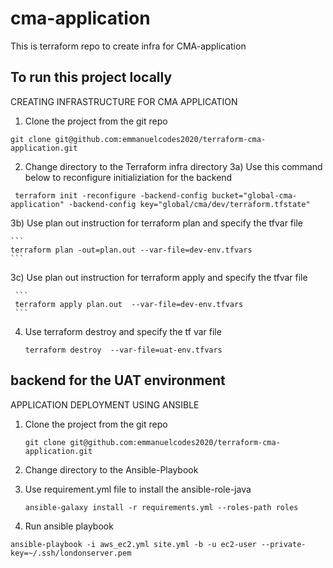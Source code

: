 # cma-application
This is terraform repo to create infra for CMA-application
 
 
 ## To run this project locally
CREATING INFRASTRUCTURE FOR CMA APPLICATION
 1) Clone the project from the git repo 
 ```
 git clone git@github.com:emmanuelcodes2020/terraform-cma-application.git
 ```
 2) Change directory to the Terraform infra directory
 3a) Use this command below to reconfigure initializiation for  the backend 
   
   ```
    terraform init -reconfigure -backend-config bucket="global-cma-application" -backend-config key="global/cma/dev/terraform.tfstate" 
   ```

3b) Use plan out instruction for terraform plan and specify the tfvar file 
    
    ```
    terraform plan -out=plan.out --var-file=dev-env.tfvars
    ```

3c) Use plan out instruction for terraform apply and specify the tfvar file 
     
     ```
     terraform apply plan.out  --var-file=dev-env.tfvars
     ```

4) Use terraform destroy and specify the tf var file 
   ```
   terraform destroy  --var-file=uat-env.tfvars
   ```

## backend for the UAT environment 
<!-- # bucket = "cma-uat-special-project"
    # key = "major/uat/terraform.tfstate"
    # region = "eu-west-2" -->





APPLICATION DEPLOYMENT USING ANSIBLE 
1) Clone the project from the git repo 
    
    ```
    git clone git@github.com:emmanuelcodes2020/terraform-cma-application.git
    ```
  
2) Change directory to the Ansible-Playbook 

3) Use requirement.yml file to install the ansible-role-java
 
    ```
    ansible-galaxy install -r requirements.yml --roles-path roles
    ```

4) Run ansible playbook 
 
  ```
  ansible-playbook -i aws_ec2.yml site.yml -b -u ec2-user --private-key=~/.ssh/londonserver.pem
  ```

